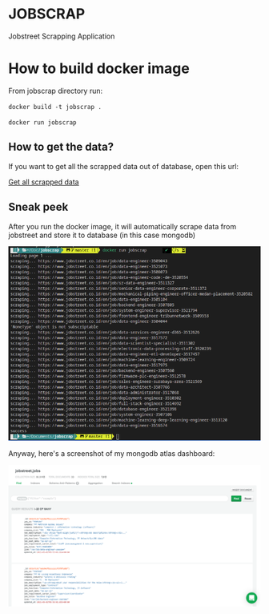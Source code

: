# JOBSCRAP

Jobstreet Scrapping Application

# How to build docker image

From jobscrap directory run:

`docker build -t jobscrap .`

`docker run jobscrap`

## How to get the data?

If you want to get all the scrapped data out of database, open this url:

[Get all scrapped data](https://jobstreetscrap-api.herokuapp.com/jobs/?apiKey=1234567asdfgh)

## Sneak peek

After you run the docker image, it will automatically scrape data from jobstreet and store it to database (in this case mongodb)

![docker run](assets/docker_run.png?raw=true)

Anyway, here's a screenshot of my mongodb atlas dashboard:

![mongodb atlas dashboard](assets/mongodb_atlas.png?raw=true)

